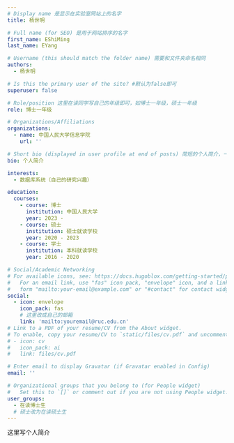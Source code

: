 ```yaml
---
# Display name 是显示在实验室网站上的名字
title: 杨世明

# Full name (for SEO) 是用于网站排序的名字
first_name: EShiMing
last_name: EYang

# Username (this should match the folder name) 需要和文件夹命名相同
authors:
  - 杨世明

# Is this the primary user of the site? #默认为false即可
superuser: false

# Role/position 这里在读同学写自己的年级即可，如博士一年级，硕士一年级
role: 博士一年级

# Organizations/Affiliations
organizations:
  - name: 中国人民大学信息学院
    url: ''

# Short bio (displayed in user profile at end of posts) 简短的个人简介，一两句话即可
bio: 个人简介

interests:
  - 数据库系统（自己的研究兴趣）

education:
  courses:
    - course: 博士
      institution: 中国人民大学
      year: 2023 - 
    - course: 硕士
      institution: 硕士就读学校 
      year: 2020 - 2023
    - course: 学士
      institution: 本科就读学校
      year: 2016 - 2020

# Social/Academic Networking
# For available icons, see: https://docs.hugoblox.com/getting-started/page-builder/#icons
#   For an email link, use "fas" icon pack, "envelope" icon, and a link in the
#   form "mailto:your-email@example.com" or "#contact" for contact widget.
social:
  - icon: envelope
    icon_pack: fas
    # 这里改成自己的邮箱
    link: 'mailto:youremail@ruc.edu.cn'
# Link to a PDF of your resume/CV from the About widget.
# To enable, copy your resume/CV to `static/files/cv.pdf` and uncomment the lines below.
# - icon: cv
#   icon_pack: ai
#   link: files/cv.pdf

# Enter email to display Gravatar (if Gravatar enabled in Config)
email: ''

# Organizational groups that you belong to (for People widget)
#   Set this to `[]` or comment out if you are not using People widget.
user_groups:
  - 在读博士生
  # 硕士改为在读硕士生
---
```


这里写个人简介
